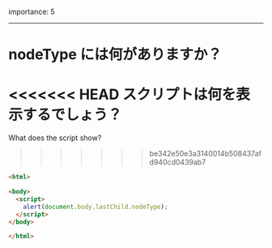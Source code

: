 importance: 5

---

# nodeType には何がありますか？

<<<<<<< HEAD
スクリプトは何を表示するでしょう？
=======
What does the script show?
>>>>>>> be342e50e3a3140014b508437afd940cd0439ab7

```html
<html>

<body>
  <script>
    alert(document.body.lastChild.nodeType);
  </script>
</body>

</html>
```
